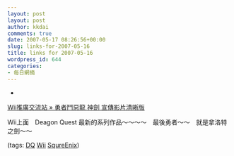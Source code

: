 ```yaml
---
layout: post
layout: post
author: kkdai
comments: true
date: 2007-05-17 08:26:56+00:00
slug: links-for-2007-05-16
title: links for 2007-05-16
wordpress_id: 644
categories:
- 每日網摘
---
```



	
  * 
		

[Wii推廣交流站 » 勇者鬥惡龍 神劍 宣傳影片清晰版](http://blog.wiiholic.com/archives/743)


		

Wii上面　Deagon Quest 最新的系列作品～～～～　最後勇者～～　就是拿洛特之劍～～


		

(tags: [DQ](http://del.icio.us/kkdai/DQ) [Wii](http://del.icio.us/kkdai/Wii) [SqureEnix](http://del.icio.us/kkdai/SqureEnix))


	


